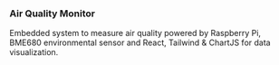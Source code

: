 ### Air Quality Monitor

Embedded system to measure air quality powered by Raspberry Pi, BME680 environmental sensor and React, Tailwind & ChartJS for data visualization.
